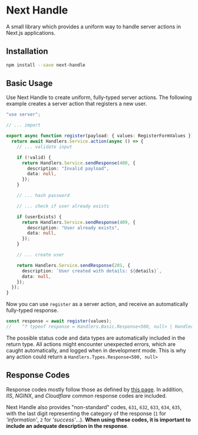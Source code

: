 # **Next Handle**

A small library which provides a uniform way to handle server actions in Next.js applications.

## Installation

```bash
npm install --save next-handle
```

## Basic Usage

Use Next Handle to create uniform, fully-typed server actions. The following example creates a server action that registers a new user.

```ts
"use server";

// ... import

export async function register(payload: { values: RegisterFormValues }) {
  return await Handlers.Service.action(async () => {
    // ... validate input

    if (!valid) {
      return Handlers.Service.sendResponse(400, {
        description: "Invalid payload",
        data: null,
      });
    }

    // ... hash password

    // ... check if user already exists

    if (userExists) {
      return Handlers.Service.sendResponse(409, {
        description: "User already exists",
        data: null,
      });
    }

    // ... create user

    return Handlers.Service.sendResponse(201, {
      description: `User created with details: ${details}`,
      data: null,
    });
  });
}
```

Now you can use `register` as a server action, and receive an automatically fully-typed response.

```ts
const response = await register(values);
//    ^? typeof response = Handlers.Basic.Response<500, null> | Handlers.Basic.Response<400 | 409 | 201, null>
```

The possible status code and data types are automatically included in the return type. All actions might encounter unexpected errors, which are caught automatically, and logged when in development mode. This is why any action could return a `Handlers.Types.Response<500, null>`

## Response Codes

Response codes mostly follow those as defined by [this page](https://en.wikipedia.org/wiki/List_of_HTTP_status_codes). In addition, _IIS_, _NGINX_, and _Cloudflare_ common response codes are included.

Next Handle also provides "non-standard" codes, `631`, `632`, `633`, `634`, `635`, with the last digit representing the category of the response (`1` for _'information'_, `2` for _'success'_...). **When using these codes, it is important to include an adequate description in the response**.
